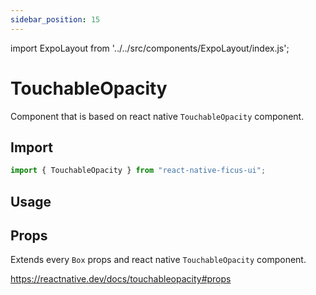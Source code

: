 ```yaml
---
sidebar_position: 15
---
```


import ExpoLayout from '../../src/components/ExpoLayout/index.js';

# TouchableOpacity

Component that is based on react native `TouchableOpacity` component.

## Import

```js
import { TouchableOpacity } from "react-native-ficus-ui";
```

## Usage

<ExpoLayout id="touchable-opacity" />

## Props

Extends every `Box` props and react native `TouchableOpacity` component.

https://reactnative.dev/docs/touchableopacity#props